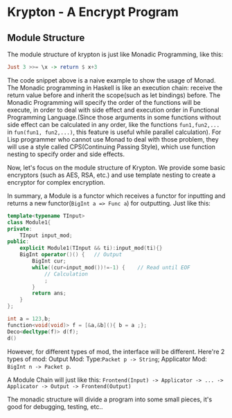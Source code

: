 # Krypton - A Encrypt Program

## Module Structure

The module structure of krypton is just like Monadic Programming, like this:

```haskell
Just 3 >>= \x -> return $ x+3
```

The code snippet above is a naive example to show the usage of Monad. The Monadic programming in Haskell is like an execution chain: receive the return value before and inherit the scope(such as let bindings) before. The Monadic Programming will specify the order of the functions will be execute, in order to deal with side effect and execution order in Functional Programming Language.(Since those arguments in some functions without side effect can be calculated in any order, like the functions `fun1,fun2,...` in  `fun(fun1, fun2,...)`, this feature is useful while parallel calculation). For Lisp programmer who cannot use Monad to deal with those problem, they will use a style called CPS(Continuing Passing Style), which use function nesting to specify order and side effects.

Now, let's focus on the module structure of Krypton. We provide some basic encryptors (such as AES, RSA, etc.) and use template nesting to create a encryptor for complex encryption.

In summary, a Module is a functor which receives a functor for inputting and returns a new functor(`BigInt a => Func a`) for outputting. Just like this:

```cpp
template<typename TInput>
class Module1{
private:
    TInput input_mod;
public:
    explicit Module1(TInput && ti):input_mod(ti){}
    BigInt operator()() {   // Output
        BigInt cur;
        while((cur=input_mod())!=-1) {    // Read until EOF
            // Calculation
            ;
        }
        return ans;
    }
};

int a = 123,b;
function<void(void)> f = [&a,&b](){ b = a ;};
Deco<decltype(f)> d(f); 
d()

```

However, for different types of mod, the interface will be different. Here're 2 types of mod: Output Mod: Type:`Packet p -> String`; Applicator Mod: `BigInt n -> Packet p`.

A Module Chain will just like this: `Frontend(Input) -> Applicator -> ... -> Applicator -> Output -> Frontend(Output)`

The monadic structure will divide a program into some small pieces, it's good for debugging, testing, etc..
